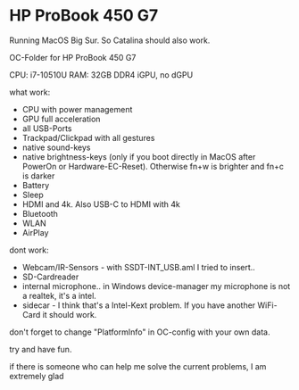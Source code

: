 # HP ProBook 450 G7

Running MacOS Big Sur.
So Catalina should also work.

OC-Folder for HP ProBook 450 G7

CPU: i7-10510U
RAM: 32GB DDR4
iGPU, no dGPU

what work:
- CPU with power management
- GPU full acceleration
- all USB-Ports
- Trackpad/Clickpad with all gestures
- native sound-keys
- native brightness-keys (only if you boot directly in MacOS after PowerOn or Hardware-EC-Reset). Otherwise fn+w is brighter and fn+c is darker
- Battery
- Sleep
- HDMI and 4k. Also USB-C to HDMI with 4k
- Bluetooth
- WLAN
- AirPlay
     


dont work:
- Webcam/IR-Sensors - with SSDT-INT_USB.aml I tried to insert..
- SD-Cardreader
- internal microphone.. in Windows device-manager my microphone is not a realtek, it's a intel.
- sidecar - I think that's a Intel-Kext problem. If you have another WiFi-Card it should work.


don't forget to change "PlatformInfo" in OC-config with your own data.


try and have fun.

if there is someone who can help me solve the current problems, I am extremely glad
